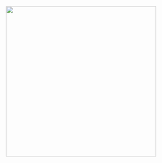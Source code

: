 <div align="center">
  <a href="https://prettier.io/">
    <img src="https://i.ibb.co/qJWgLwX/prettier-config-archetype.png" width="400" />
  </a>
</div>